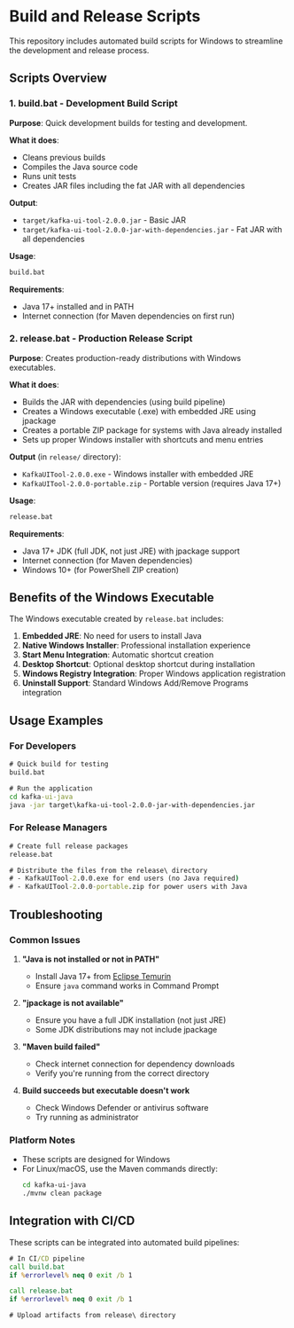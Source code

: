 # Build and Release Scripts

This repository includes automated build scripts for Windows to streamline the development and release process.

## Scripts Overview

### 1. build.bat - Development Build Script

**Purpose**: Quick development builds for testing and development.

**What it does**:
- Cleans previous builds
- Compiles the Java source code
- Runs unit tests
- Creates JAR files including the fat JAR with all dependencies

**Output**:
- `target/kafka-ui-tool-2.0.0.jar` - Basic JAR
- `target/kafka-ui-tool-2.0.0-jar-with-dependencies.jar` - Fat JAR with all dependencies

**Usage**:
```cmd
build.bat
```

**Requirements**:
- Java 17+ installed and in PATH
- Internet connection (for Maven dependencies on first run)

### 2. release.bat - Production Release Script

**Purpose**: Creates production-ready distributions with Windows executables.

**What it does**:
- Builds the JAR with dependencies (using build pipeline)
- Creates a Windows executable (.exe) with embedded JRE using jpackage
- Creates a portable ZIP package for systems with Java already installed
- Sets up proper Windows installer with shortcuts and menu entries

**Output** (in `release/` directory):
- `KafkaUITool-2.0.0.exe` - Windows installer with embedded JRE
- `KafkaUITool-2.0.0-portable.zip` - Portable version (requires Java 17+)

**Usage**:
```cmd
release.bat
```

**Requirements**:
- Java 17+ JDK (full JDK, not just JRE) with jpackage support
- Internet connection (for Maven dependencies)
- Windows 10+ (for PowerShell ZIP creation)

## Benefits of the Windows Executable

The Windows executable created by `release.bat` includes:

1. **Embedded JRE**: No need for users to install Java
2. **Native Windows Installer**: Professional installation experience
3. **Start Menu Integration**: Automatic shortcut creation
4. **Desktop Shortcut**: Optional desktop shortcut during installation
5. **Windows Registry Integration**: Proper Windows application registration
6. **Uninstall Support**: Standard Windows Add/Remove Programs integration

## Usage Examples

### For Developers
```cmd
# Quick build for testing
build.bat

# Run the application
cd kafka-ui-java
java -jar target\kafka-ui-tool-2.0.0-jar-with-dependencies.jar
```

### For Release Managers
```cmd
# Create full release packages
release.bat

# Distribute the files from the release\ directory
# - KafkaUITool-2.0.0.exe for end users (no Java required)
# - KafkaUITool-2.0.0-portable.zip for power users with Java
```

## Troubleshooting

### Common Issues

1. **"Java is not installed or not in PATH"**
   - Install Java 17+ from [Eclipse Temurin](https://adoptium.net/)
   - Ensure `java` command works in Command Prompt

2. **"jpackage is not available"**
   - Ensure you have a full JDK installation (not just JRE)
   - Some JDK distributions may not include jpackage

3. **"Maven build failed"**
   - Check internet connection for dependency downloads
   - Verify you're running from the correct directory

4. **Build succeeds but executable doesn't work**
   - Check Windows Defender or antivirus software
   - Try running as administrator

### Platform Notes

- These scripts are designed for Windows
- For Linux/macOS, use the Maven commands directly:
  ```bash
  cd kafka-ui-java
  ./mvnw clean package
  ```

## Integration with CI/CD

These scripts can be integrated into automated build pipelines:

```cmd
# In CI/CD pipeline
call build.bat
if %errorlevel% neq 0 exit /b 1

call release.bat
if %errorlevel% neq 0 exit /b 1

# Upload artifacts from release\ directory
```